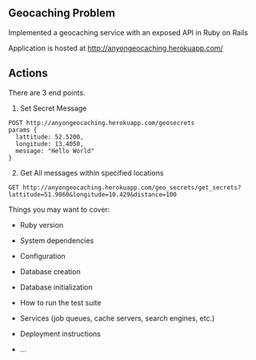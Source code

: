 ## Geocaching Problem
Implemented a geocaching service with an exposed API in Ruby on Rails

Application is hosted at http://anyongeocaching.herokuapp.com/
## Actions
There are 3 end points.

1. Set Secret Message
````
POST http://anyongeocaching.herokuapp.com/geosecrets
params {
  lattitude: 52.5200,
  longitude: 13.4050,
  message: "Hello World"
}
````
2. Get All messages within specified locations

````
GET http://anyongeocaching.herokuapp.com/geo_secrets/get_secrets?lattitude=51.9060&longitude=10.429&distance=100
````

Things you may want to cover:

* Ruby version

* System dependencies

* Configuration

* Database creation

* Database initialization

* How to run the test suite

* Services (job queues, cache servers, search engines, etc.)

* Deployment instructions

* ...
